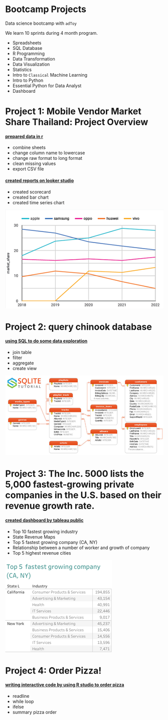# Bootcamp Projects

Data science bootcamp with `adToy`

We learn 10 sprints during 4 month program.

- Spreadsheets
- SQL Database
- R Programming
- Data Transformation
- Data Visualization
- Statistics
- Intro to `Classical` Machine Learning
- Intro to Python
- Essential Python for Data Analyst
- Dashboard


# Project 1: Mobile Vendor Market Share Thailand: Project Overview

#### [prepared data in r](https://github.com/oat0054/bootcamp_projects/blob/main/smartphone_th/data%20transformation%20-%20phone_vendor_th_project%20%E2%80%93%20Datalore.pdf)
- combine sheets
- change column name to lowercase
- change raw format to long format
- clean missing values
- export CSV file

#### [created reports on looker studio](https://github.com/oat0054/bootcamp_projects/blob/main/smartphone_th/Mobile_Vendor_Market_Share_Thailand_2018_-_2022.pdf)
- created scorecard
- created bar chart
- created time series chart

![](/images/phone_time_series.png)


# Project 2: query chinook database
#### [using SQL to do some data exploration](https://github.com/oat0054/bootcamp_projects/blob/main/chinook.db.sql)
- join table
- filter
- aggregate
- create view

![](/images/chinook_er.jpg)


# Project 3: The Inc. 5000 lists the 5,000 fastest-growing private companies in the U.S. based on their revenue growth rate.
#### [created dashboard by tableau public](https://github.com/oat0054/bootcamp_projects/blob/main/5000_inc_2014.pdf)
- Top 10 fastest growing industry
- State Revenue Maps
- Top 5  fastest growing company (CA, NY)
- Relationship between a number of worker and growth of company
- Top 5 highest revenue cities

![](/images/growth_ca_ny.png)


# Project 4: Order Pizza!
#### [writing interactive code by using R studio to order pizza](https://github.com/oat0054/bootcamp_projects/blob/main/order_pizza.R)
- readline
- while loop
- ifelse
- summary pizza order




